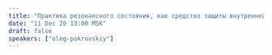 ```yaml
---
title: "Практика резонансного состояния, как средство защиты внутренней целостности"
date: "11 Dec 20 13:00 MSK"
draft: false
speakers: ["oleg-pokrovskiy"] 
---
```



